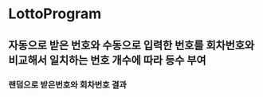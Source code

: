 LottoProgram
============
자동으로 받은 번호와 수동으로 입력한 번호를 회차번호와 비교해서 일치하는 번호 개수에 따라 등수 부여
--------------------------------------------------------------------------------------------------
### 랜덤으로 받은번호와 회차번호 결과 
